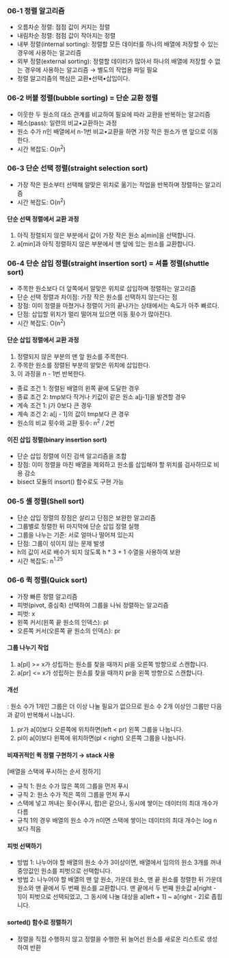 ### 06-1 정렬 알고리즘
- 오름차순 정렬: 점점 값이 커지는 정렬
- 내림차순 정렬: 점점 값이 작아지는 정렬
- 내부 정렬(internal sorting): 정렬할 모든 데이터를 하나의 배열에 저장할 수 있는 경우에 사용하는 알고리즘
- 외부 정렬(external sorting): 정렬할 데이터가 많아서 하나의 배열에 저장할 수 없는 경우에 사용하는 알고리즘 → 별도의 작업용 파일 필요
- 정렬 알고리즘의 핵심은 교환•선택•삽입이다.

### 06-2 버블 정렬(bubble sorting) = 단순 교환 정렬
- 이웃한 두 원소의 대소 관계를 비교하여 필요에 따라 교환을 반복하는 알고리즘
- 패스(pass): 일련의 비교•교환하는 과정
- 원소 수가 n인 배열에서 n-1번 비교•교환을 하면 가장 작은 원소가 맨 앞으로 이동한다.
- 시간 복잡도: O(n<sup>2</sup>)

### 06-3 단순 선택 정렬(straight selection sort)
- 가장 작은 원소부터 선택해 알맞은 위치로 옮기는 작업을 반복하며 정렬하는 알고리즘
- 시간 복잡도: O(n<sup>2</sup>)

#### 단순 선택 정렬에서 교환 과정
1. 아직 정렬되지 않은 부분에서 값이 가장 작은 원소 a[min]을 선택합니다.
2. a[min]과 아직 정렬하지 않은 부분에서 맨 앞에 있는 원소를 교환합니다.

### 06-4 단순 삽입 정렬(straight insertion sort) = 셔틀 정렬(shuttle sort)
- 주목한 원소보다 더 앞쪽에서 알맞은 위치로 삽입하며 정렬하는 알고리즘
- 단순 선택 정렬과 차이점: 가장 작은 원소를 선택하지 않는다는 점
- 장점: 이미 정렬을 마쳤거나 정렬이 거의 끝나가는 상태에서는 속도가 아주 빠르다.
- 단점: 삽입할 위치가 멀리 떨어져 있으면 이동 횟수가 많아진다.
- 시간 복잡도: O(n<sup>2</sup>)

#### 단순 삽입 정렬에서 교환 과정
1. 정렬되지 않은 부분의 맨 앞 원소를 주목한다.
2. 주목한 원소를 정렬된 부분의 알맞은 위치에 삽입한다.
3. 이 과정을 n - 1번 반복한다.
- 종료 조건 1: 정렬된 배열의 왼쪽 끝에 도달한 경우
- 종료 조건 2: tmp보다 작거나 키값이 같은 원소 a[j-1]을 발견할 경우
- 계속 조건 1: j가 0보다 큰 경우
- 계속 조건 2: a[j - 1]의 값이 tmp보다 큰 경우
- 원소의 비교 횟수와 교환 횟수: n<sup>2</sup> / 2번

#### 이진 삽입 정렬(binary insertion sort)
- 단순 삽입 정렬에 이진 검색 알고리즘을 조합
- 장점: 이미 정렬을 마친 배열을 제외하고 원소를 삽입해야 할 위치를 검사하므로 비용 감소
- bisect 모듈의 insort() 함수로도 구현 가능

### 06-5 셸 정렬(Shell sort)
- 단순 삽입 정렬의 장점은 살리고 단점은 보완한 알고리즘
- 그룹별로 정렬한 뒤 마지막에 단순 삽입 정렬 실행
- 그룹을 나누는 기준: 서로 얼마나 떨어져 있는지
- 단점: 그룹이 섞이지 않는 문제 발생
- h의 값이 서로 배수가 되지 않도록 h * 3 + 1 수열을 사용하여 보완
- 시간 복잡도: n<sup>1.25</sup>

### 06-6 퀵 정렬(Quick sort)
- 가장 빠른 정렬 알고리즘
- 피벗(pivot, 중심축) 선택하여 그룹을 나눠 정렬하는 알고리즘
- 피벗: x
- 왼쪽 커서(왼쪽 끝 원소의 인덱스): pl
- 오른쪽 커서(오른쪽 끝 원소의 인덱스): pr

#### 그룹 나누기 작업
1. a[pl] >= x가 성립하는 원소를 찾을 때까지 pl을 오른쪽 방향으로 스캔합니다.
2. a[pr] <= x가 성립하는 원소를 찾을 때까지 pr을 왼쪽 방향으로 스캔합니다.

#### 개선
: 원소 수가 1개인 그룹은 더 이상 나눌 필요가 없으므로 원소 수 2개 이상인 그룹만 다음과 같이 반복해서 나눕니다.
1. pr가 a[0]보다 오른쪽에 위치하면(left < pr) 왼쪽 그룹을 나눕니다.
2. pl이 a[0]보다 왼쪽에 위치하면(pl < right) 오른쪽 그룹을 나눕니다.

#### 비재귀적인 퀵 정렬 구현하기 → stack 사용
[배열을 스택에 푸시하는 순서 정하기]
- 규칙 1: 원소 수가 많은 쪽의 그룹을 먼저 푸시 
- 규칙 2: 원소 수가 적은 쪽의 그룹을 먼저 푸시 
- 스택에 넣고 꺼내는 횟수(푸시, 팝)은 같으나, 동시에 쌓이는 데이터의 최대 개수가 다름
- 규칙 1의 경우 배열의 원소 수가 n이면 스택에 쌓이는 데이터의 최대 개수는 log n 보다 적음

#### 피벗 선택하기
- 방법 1: 나누어야 할 배열의 원소 수가 3이상이면, 배열에서 임의의 원소 3개를 꺼내 중앙값인 원소를 피벗으로 선택합니다.
- 방법 2: 나누어야 할 배열의 맨 앞 원소, 가운데 원소, 맨 끝 원소를 정렬한 뒤 가운데 원소와 맨 끝에서 두 번째 원소를 교환합니다.
맨 끝에서 두 번째 원솟값 a[right - 1]이 피벗으로 선택되었고, 그 동시에 나눌 대상을 a[left + 1] ~ a[right - 2]로 좁힙니다.

#### sorted() 함수로 정렬하기
- 정렬을 직접 수행하지 않고 정렬을 수행한 뒤 늘어선 원소를 새로운 리스트로 생성하여 반환

